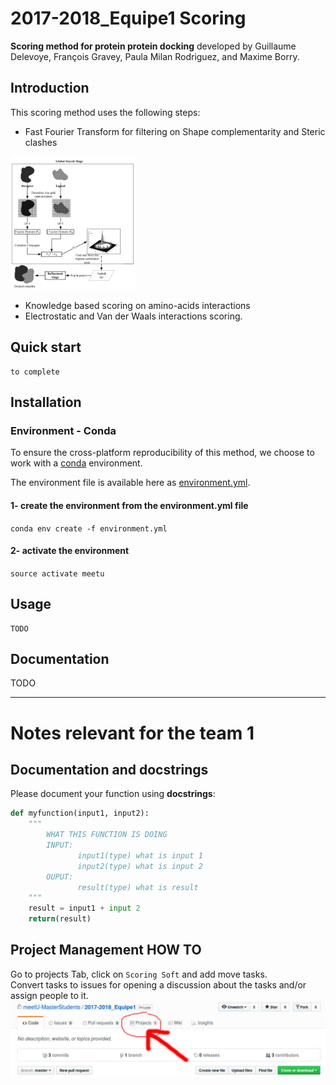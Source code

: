 # 2017-2018_Equipe1 Scoring

**Scoring method for protein protein docking** developed by Guillaume Delevoye, François Gravey, Paula Milan Rodriguez, and Maxime Borry.

## Introduction

This scoring method uses the following steps:

- Fast Fourier Transform for filtering on Shape complementarity and Steric clashes

<img src="./images/fft.png" width="200"/>

- Knowledge based scoring on amino-acids interactions
- Electrostatic and Van der Waals interactions scoring.

## Quick start

```pythonM
to complete
```

## Installation

### Environment - Conda

To ensure the cross-platform reproducibility of this method, we choose to work with a [conda](https://conda.io) environment.

The environment file is available here as [environment.yml](./environment.yml).

#### 1- create the environment from the environment.yml file

`conda env create -f environment.yml`

#### 2- activate the environment

`source activate meetu`

## Usage

```
TODO
```

## Documentation

TODO

----

# Notes relevant for the team 1

## Documentation and docstrings

Please document your function using **docstrings**:
```python
def myfunction(input1, input2):
    """
        WHAT THIS FUNCTION IS DOING
        INPUT:
               input1(type) what is input 1
               input2(type) what is input 2
        OUPUT:
               result(type) what is result
    """
    result = input1 + input 2
    return(result)
```

## Project Management HOW TO
Go to projects Tab, click on `Scoring Soft` and add move tasks.  
Convert tasks to issues for opening a discussion about the tasks and/or assign people to it.
![](./images/screenshot.jpg)
